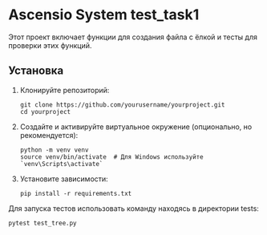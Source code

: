 # Ascensio System test_task1

Этот проект включает функции для создания файла с ёлкой и тесты для проверки этих функций.

## Установка

1. Клонируйте репозиторий:
   ```
   git clone https://github.com/yourusername/yourproject.git
   cd yourproject
   ```


2. Создайте и активируйте виртуальное окружение (опционально, но рекомендуется):
   ```
   python -m venv venv
   source venv/bin/activate  # Для Windows используйте `venv\Scripts\activate`
   ```
3. Установите зависимости:
   ```
   pip install -r requirements.txt
   ```

Для запуска тестов использовать команду находясь в директории tests:
  ```
  pytest test_tree.py
  ```
